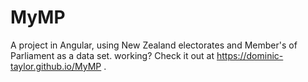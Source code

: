 # MyMP

A project in Angular, using New Zealand electorates and Member's of Parliament as a data set.
working? 
Check it out at https://dominic-taylor.github.io/MyMP .

